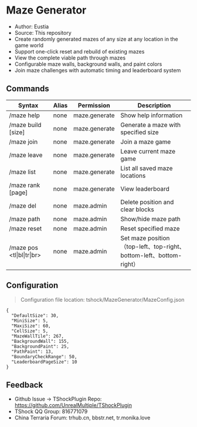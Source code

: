 ﻿# Maze Generator

- Author: Eustia
- Source: This repository
- Create randomly generated mazes of any size at any location in the game world
- Support one-click reset and rebuild of existing mazes
- View the complete viable path through mazes
- Configurable maze walls, background walls, and paint colors
- Join maze challenges with automatic timing and leaderboard system

## Commands

| Syntax | Alias | Permission | Description |
|--------|-------|------------|-------------|
| /maze help | none | maze.generate | Show help information |
| /maze build <name> [size] | none | maze.generate | Generate a maze with specified size |
| /maze join <name> | none | maze.generate | Join a maze game |
| /maze leave | none | maze.generate | Leave current maze game |
| /maze list | none | maze.generate | List all saved maze locations |
| /maze rank [page] | none | maze.generate | View leaderboard |
| /maze del <name> | none | maze.admin | Delete position and clear blocks |
| /maze path <name> | none | maze.admin | Show/hide maze path |
| /maze reset <name> | none | maze.admin | Reset specified maze |
| /maze pos <name> <tl\|bl\|tr\|br> | none | maze.admin | Set maze position（top-left、top-right、bottom-left、bottom-right） |

## Configuration
> Configuration file location: tshock/MazeGenerator/MazeConfig.json
```json5
{
  "DefaultSize": 30,
  "MiniSize": 5,
  "MaxiSize": 60,
  "CellSize": 5,
  "MazeWallTile": 267,
  "BackgroundWall": 155,
  "BackgroundPaint": 25,
  "PathPaint": 13,
  "BoundaryCheckRange": 50,
  "LeaderboardPageSize": 10
}
```
## Feedback
- Github Issue -> TShockPlugin Repo: https://github.com/UnrealMultiple/TShockPlugin
- TShock QQ Group: 816771079
- China Terraria Forum: trhub.cn, bbstr.net, tr.monika.love
